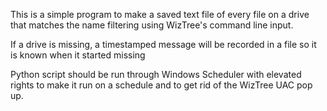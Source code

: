 This is a simple program to make a saved text file of every file on a drive that matches the name filtering using WizTree's command line input. 

If a drive is missing, a timestamped message will be recorded in a file so it is known when it started missing

Python script should be run through Windows Scheduler with elevated rights to make it run on a schedule and to get rid of the WizTree UAC pop up.
